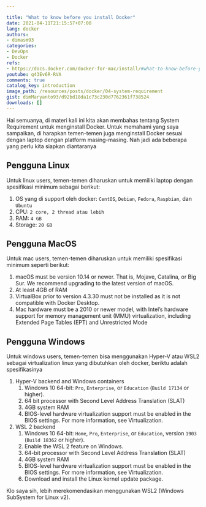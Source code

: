 ```yaml
---

title: "What to know before you install Docker"
date: 2021-04-11T21:15:57+07:00
lang: docker
authors:
- dimasm93
categories:
- DevOps
- Docker
refs: 
- https://docs.docker.com/docker-for-mac/install/#what-to-know-before-you-install
youtube: q43Ev6R-RVA
comments: true
catalog_key: introduction
image_path: /resources/posts/docker/04-system-requirement
gist: dimMaryanto93/d92bd18da1c73c230d7762361f738524
downloads: []
---
```


Hai semuanya, di materi kali ini kita akan membahas tentang System Requirement untuk menginstall Docker. Untuk memahami yang saya sampaikan, di harapkan temen-temen juga menginstall Docker sesuai dengan laptop dengan platform masing-masing. Nah jadi ada beberapa yang perlu kita siapkan diantaranya

<!--more-->

## Pengguna Linux

Untuk linux users, temen-temen diharuskan untuk memiliki laptop dengan spesifikasi minimum sebagai berikut:

1. OS yang di support oleh docker: `CentOS`, `Debian`, `Fedora`, `Raspbian`, dan `Ubuntu`
2. CPU: `2 core, 2 thread atau lebih`
3. RAM: `4 GB`
4. Storage: `20 GB`

## Pengguna MacOS

Untuk mac users, temen-temen diharuskan untuk memiliki spesifikasi minimum seperti berikut:

1. macOS must be version 10.14 or newer. That is, Mojave, Catalina, or Big Sur. We recommend upgrading to the latest version of macOS.
2. At least 4GB of RAM
3. VirtualBox prior to version 4.3.30 must not be installed as it is not compatible with Docker Desktop.
4. Mac hardware must be a 2010 or newer model, with Intel’s hardware support for memory management unit (MMU) virtualization, including Extended Page Tables (EPT) and Unrestricted Mode

## Pengguna Windows

Untuk windows users, temen-temen bisa menggunakan Hyper-V atau WSL2 sebagai virtualization linux yang dibutuhkan oleh docker, beriktu adalah spesifikasinya

1. Hyper-V backend and Windows containers
    1. Windows 10 64-bit: `Pro`, `Enterprise`, or `Education` (`Build 17134` or higher).
    2. 64 bit processor with Second Level Address Translation (SLAT)
    3. 4GB system RAM
    4. BIOS-level hardware virtualization support must be enabled in the BIOS settings. For more information, see Virtualization.
2. WSL 2 backend
    1. Windows 10 64-bit: `Home`, `Pro`, `Enterprise`, or `Education`, version `1903` (`Build 18362` or higher).
    2. Enable the WSL 2 feature on Windows.
    3. 64-bit processor with Second Level Address Translation (SLAT)
    4. 4GB system RAM
    5. BIOS-level hardware virtualization support must be enabled in the BIOS settings. For more information, see Virtualization.
    6. Download and install the Linux kernel update package.

Klo saya sih, lebih merekomendasikan menggunakan WSL2 (Windows SubSystem for Linux v2).
